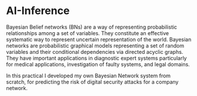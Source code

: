 # AI-Inference
Bayesian Belief networks (BNs) are a way of representing probabilistic relationships among a
set of variables. They constitute an effective systematic way to represent uncertain representation of the world.
Bayesian networks are probabilistic graphical models representing a set of random variables
and their conditional dependencies via directed acyclic graphs. They have
important applications in diagnostic expert systems particularly for medical applications, investigation of faulty systems, and legal domains.

In this practical I developed my own Bayesian Network system from scratch, for predicting the risk
of digital security attacks for a company network.
